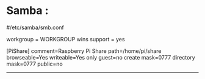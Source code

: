 # Samba :
#/etc/samba/smb.conf

workgroup = WORKGROUP
wins support = yes

[PiShare]
 comment=Raspberry Pi Share
 path=/home/pi/share
 browseable=Yes
 writeable=Yes
 only guest=no
 create mask=0777
 directory mask=0777
 public=no

 ______________________________________________________________
